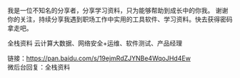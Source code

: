 
我是一位不知名的分享者，分享学习资料，只为能够帮助到成长中的你我。
谢谢你的关注，持续分享我遇到职场工作中实用的工具软件、学习资料。快去获得密码拿走吧。

全栈资料
云计算大数据、网络安全+运维、软件测试、产品经理

链接：https://pan.baidu.com/s/19ejmRdZJYNBe4WqoJHd4Ew  
微后台回复：全栈资料

